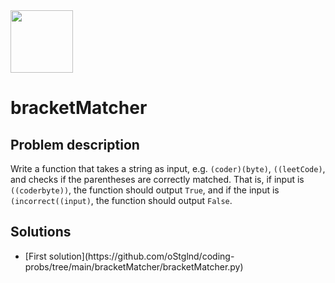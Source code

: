 <img src="https://coderbytestaticimages.s3.amazonaws.com/consumer-v2/nav/coderbyte_logo_digital_multi_light.png" width="100" />

# bracketMatcher

## Problem description

Write a function that takes a string as input, e.g. `(coder)(byte)`, `((leetCode)`, and checks if the parentheses are correctly matched. That is, if input is `((coderbyte))`, the function should output `True`, and if the input is `(incorrect((input)`, the function should output `False`.

## Solutions

<ul>
  <li> [First solution](https://github.com/oStglnd/coding-probs/tree/main/bracketMatcher/bracketMatcher.py)</li>
</ul>